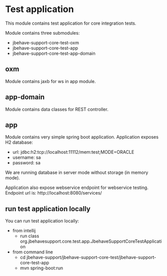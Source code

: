 # Test application
This module contains test application for core integration tests.

Module contains three submodules:
- jbehave-support-core-test-oxm
- jbehave-support-core-test-app
- jbehave-support-core-test-app-domain

## oxm
Module contains jaxb for ws in app module.

## app-domain
Module contains data classes for REST controller.

## app
Module contains very simple spring boot application.
Application exposes H2 database:
- url: jdbc:h2:tcp://localhost:11112/mem:test;MODE=ORACLE
- username: sa
- password: sa

We are running database in server mode without storage (in memory mode).

Application also expose webservice endpoint for webservice testing. Endpoint url is: http://localhost:8080/services/

## run test application locally
You can run test application locally:
- from intellij
    - run class org.jbehavesupport.core.test.app.JbehaveSupportCoreTestApplication
- from command line
    - cd jbehave-support/jbehave-support-core-test/jbehave-support-core-test-app
    - mvn spring-boot:run
